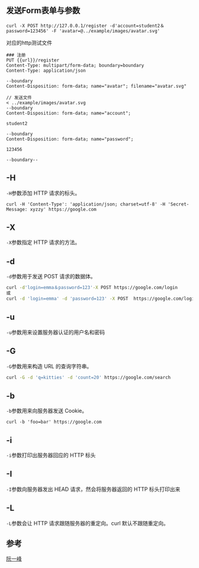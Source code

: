 ## 发送Form表单与参数

```curl
curl -X POST http://127.0.0.1/register -d'account=student2＆password=123456' -F 'avatar=@../example/images/avatar.svg'
```

对应的http测试文件

```http
### 注册
PUT {{url}}/register
Content-Type: multipart/form-data; boundary=boundary
Content-Type: application/json

--boundary
Content-Disposition: form-data; name="avatar"; filename="avatar.svg"

// 发送文件
< ../example/images/avatar.svg
--boundary
Content-Disposition: form-data; name="account";

student2

--boundary
Content-Disposition: form-data; name="password";

123456

--boundary--
```

## **-H**

`-H`参数添加 HTTP 请求的标头。

```shell
curl -H 'Content-Type': 'application/json; charset=utf-8' -H 'Secret-Message: xyzzy' https://google.com
```

## **-X**

`-X`参数指定 HTTP 请求的方法。

## **-d**

`-d`参数用于发送 POST 请求的数据体。

 ```bash
curl -d'login=emma＆password=123'-X POST https://google.com/login
或
curl -d 'login=emma' -d 'password=123' -X POST  https://google.com/login
```

## **-u**

`-u`参数用来设置服务器认证的用户名和密码

## **-G**

`-G`参数用来构造 URL 的查询字符串。

```bash
curl -G -d 'q=kitties' -d 'count=20' https://google.com/search
```

## **-b**

`-b`参数用来向服务器发送 Cookie。

```shell
curl -b 'foo=bar' https://google.com
```

## **-i**

`-i`参数打印出服务器回应的 HTTP 标头

## **-I**

`-I`参数向服务器发出 HEAD 请求，然会将服务器返回的 HTTP 标头打印出来

## **-L**

`-L`参数会让 HTTP 请求跟随服务器的重定向。curl 默认不跟随重定向。

## 参考

[阮一峰](https://www.ruanyifeng.com/blog/2019/09/curl-reference.html)
